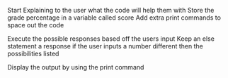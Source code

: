 Start
Explaining to the user what the code will help them with
Store the grade percentage in a variable called score
Add extra print commands to space out the code

Execute the possible responses based off the users input
Keep an else statement a response if the user inputs a number different then the possibilities listed 

Display the output by using the print command 


